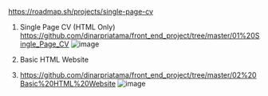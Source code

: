 https://roadmap.sh/projects/single-page-cv
01. Single Page CV (HTML Only)
https://github.com/dinarpriatama/front_end_project/tree/master/01%20Single_Page_CV 
![image](https://github.com/user-attachments/assets/c6ab0410-904c-4594-9304-ee39e1647ad2)

02. Basic HTML Website
3. https://github.com/dinarpriatama/front_end_project/tree/master/02%20Basic%20HTML%20Website
![image](https://github.com/user-attachments/assets/97059db9-6ca6-40b2-9dbf-700fd266c3b6)
